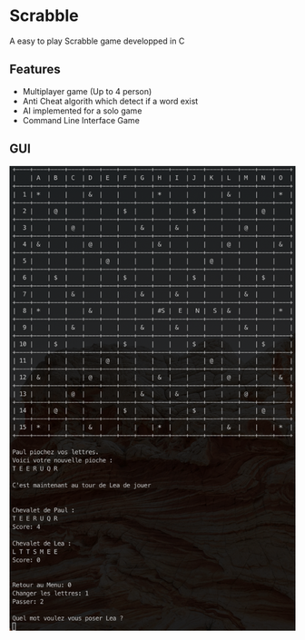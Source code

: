 # Scrabble
A easy to play Scrabble game developped in C

## Features 
 - Multiplayer game (Up to 4 person)
 - Anti Cheat algorith which detect if a word exist
 - AI implemented for a solo game
 - Command Line Interface Game

## GUI
![Gui](gui.png)
